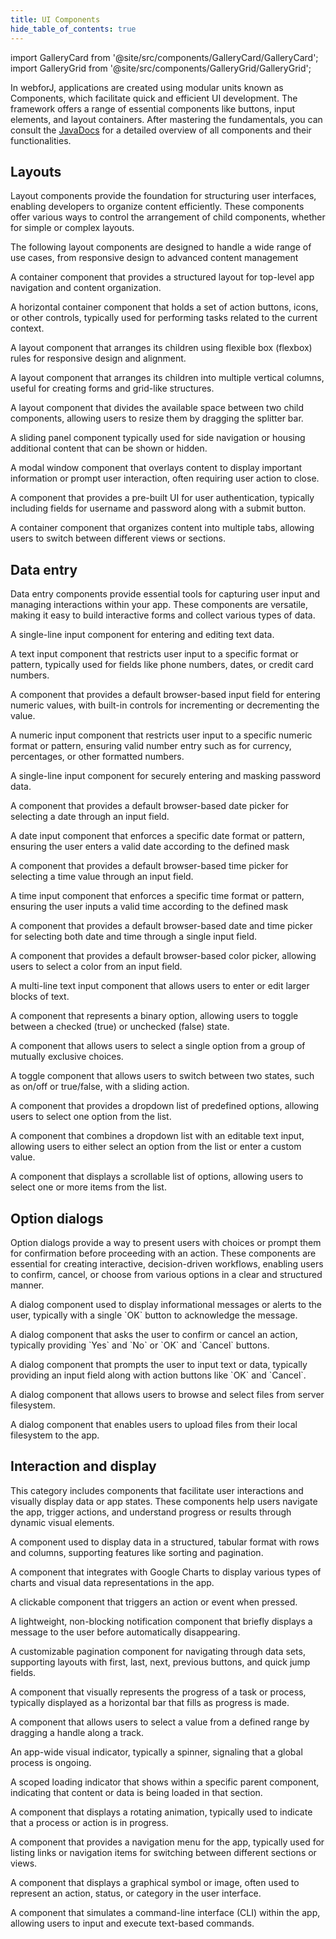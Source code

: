 ```yaml
---
title: UI Components
hide_table_of_contents: true
---
```


<Head>
  <style>{`
  .container {
    max-width: 65em !important;
  }
  `}</style>
</Head>

import GalleryCard from '@site/src/components/GalleryCard/GalleryCard';
import GalleryGrid from '@site/src/components/GalleryGrid/GalleryGrid';

<Head>
  <title>UI Components | User Interface Application Building Components</title>
</Head>

In webforJ, applications are created using modular units known as Components, which facilitate quick and efficient UI development. The framework offers a range of essential components like buttons, input elements, and layout containers. After mastering the fundamentals, you can consult the [JavaDocs](https://javadoc.io/doc/com.webforj) for a detailed overview of all components and their functionalities.

## Layouts

Layout components provide the foundation for structuring user interfaces, enabling developers to organize content efficiently. These components offer various ways to control the arrangement of child components, whether for simple or complex layouts.

The following layout components are designed to handle a wide range of use cases, from responsive design to advanced content management

<GalleryGrid>
  <GalleryCard header="AppLayout" href="app-layout" image="/img/components/AppLayout.png">
    <p>A container component that provides a structured layout for top-level app navigation and content organization.</p>
  </GalleryCard>

  <GalleryCard header="Toolbar" href="#" image="/img/components/Toolbar.png">
    <p>A horizontal container component that holds a set of action buttons, icons, or other controls, typically used for performing tasks related to the current context.</p>
  </GalleryCard>

  <GalleryCard header="FlexLayout" href="flex-layout" image="/img/components/FlexLayout.png">
    <p>A layout component that arranges its children using flexible box (flexbox) rules for responsive design and alignment.</p>
  </GalleryCard>

  <GalleryCard header="ColumnsLayout" href="columns-layout" image="/img/components/ColumnsLayout.png">
    <p>A layout component that arranges its children into multiple vertical columns, useful for creating forms and grid-like structures.</p>
  </GalleryCard>

  <GalleryCard header="Splitter" href="splitter" image="/img/components/Splitter.png" effect="slideLeftRightScale">
    <p>A layout component that divides the available space between two child components, allowing users to resize them by dragging the splitter bar.</p>
  </GalleryCard>

  <GalleryCard header="Drawer" href="drawer" image="/img/components/Drawer.png" effect="slideUp">
    <p>A sliding panel component typically used for side navigation or housing additional content that can be shown or hidden.</p>
  </GalleryCard>

  <GalleryCard header="Dialog" href="dialog" image="/img/components/Dialog.png">
    <p>A modal window component that overlays content to display important information or prompt user interaction, often requiring user action to close.</p>
  </GalleryCard>

  <GalleryCard header="Login" href="login" image="/img/components/Login.png">
    <p>A component that provides a pre-built UI for user authentication, typically including fields for username and password along with a submit button.</p>
  </GalleryCard>

  <GalleryCard header="TabbedPane" href="tabbedpane" image="/img/components/TabbedPane.png">
    <p>A container component that organizes content into multiple tabs, allowing users to switch between different views or sections.</p>
  </GalleryCard>
</GalleryGrid>

## Data entry

Data entry components provide essential tools for capturing user input and managing interactions within your app. These components are versatile, making it easy to build interactive forms and collect various types of data.

<GalleryGrid>
  <GalleryCard header="TextField" href="fields/textfield" image="/img/components/TextField.png">
    <p>A single-line input component for entering and editing text data.</p>
  </GalleryCard>

  <GalleryCard header="<span style='color: var(--ifm-color-primary)'>Masked</span>TextField" href="#" image="/img/components/MaskedTextField.png">
    <p>A text input component that restricts user input to a specific format or pattern, typically used for fields like phone numbers, dates, or credit card numbers.</p>
  </GalleryCard>

  <GalleryCard header="NumberField" href="fields/numberfield" image="/img/components/NumberField.png">
    <p>A component that provides a default browser-based input field for entering numeric values, with built-in controls for incrementing or decrementing the value.</p>
  </GalleryCard>

  <GalleryCard header="<span style='color: var(--ifm-color-primary)'>Masked</span>NumberField" href="#" image="/img/components/MaskedNumberField.png">
    <p>A numeric input component that restricts user input to a specific numeric format or pattern, ensuring valid number entry such as for currency, percentages, or other formatted numbers.</p>
  </GalleryCard>

  <GalleryCard header="PasswordField" href="fields/passwordfield" image="/img/components/PasswordField.png">
    <p>A single-line input component for securely entering and masking password data.</p>
  </GalleryCard>

  <GalleryCard header="DateField" href="fields/datefield" image="/img/components/DateField.png">
    <p>A component that provides a default browser-based date picker for selecting a date through an input field.</p>
  </GalleryCard>

  <GalleryCard header="<span style='color: var(--ifm-color-primary)'>Masked</span>DateField" href="#" image="/img/components/MaskedDateField.png">
    <p>A date input component that enforces a specific date format or pattern, ensuring the user enters a valid date according to the defined mask</p>
  </GalleryCard>

  <GalleryCard header="TimeField" href="fields/timefield" image="/img/components/TimeField.png">
    <p>A component that provides a default browser-based time picker for selecting a time value through an input field.</p>
  </GalleryCard>

  <GalleryCard header="<span style='color: var(--ifm-color-primary)'>Masked</span>TimeField" href="#" image="/img/components/MaskedTimeField.png">
    <p>A time input component that enforces a specific time format or pattern, ensuring the user inputs a valid time according to the defined mask</p>
  </GalleryCard>

  <GalleryCard header="DateTimeField" href="fields/datetimefield" image="/img/components/DateTimeField.png">
    <p>A component that provides a default browser-based date and time picker for selecting both date and time through a single input field.</p>
  </GalleryCard>

  <GalleryCard header="ColorField" href="fields/colorfield" image="/img/components/ColorField.png">
    <p>A component that provides a default browser-based color picker, allowing users to select a color from an input field.</p>
  </GalleryCard>

  <GalleryCard header="TextArea" href="#" image="/img/components/TextArea.png">
    <p>A multi-line text input component that allows users to enter or edit larger blocks of text.</p>
  </GalleryCard>

  <GalleryCard header="CheckBox" href="checkbox" image="/img/components/CheckBox.png">
    <p>A component that represents a binary option, allowing users to toggle between a checked (true) or unchecked (false) state.</p>
  </GalleryCard>

  <GalleryCard header="RadioButton" href="radiobutton" image="/img/components/RadioButton.png">
    <p>A component that allows users to select a single option from a group of mutually exclusive choices.</p>
  </GalleryCard>

  <GalleryCard header="Switch" href="radiobutton#switches" image="/img/components/Switch.png">
    <p>A toggle component that allows users to switch between two states, such as on/off or true/false, with a sliding action.</p>
  </GalleryCard>

  <GalleryCard header="ChoiceBox" href="lists/choicebox" image="/img/components/ChoiceBox.png">
    <p>A component that provides a dropdown list of predefined options, allowing users to select one option from the list.</p>
  </GalleryCard>

  <GalleryCard header="ComboBox" href="lists/combobox" image="/img/components/ComboBox.png">
    <p>A component that combines a dropdown list with an editable text input, allowing users to either select an option from the list or enter a custom value.</p>
  </GalleryCard>

  <GalleryCard header="ListBox" href="lists/listbox" image="/img/components/ListBox.png">
    <p>A component that displays a scrollable list of options, allowing users to select one or more items from the list.</p>
  </GalleryCard>
</GalleryGrid>

## Option dialogs

Option dialogs provide a way to present users with choices or prompt them for confirmation before proceeding with an action. These components are essential for creating interactive, decision-driven workflows, enabling users to confirm, cancel, or choose from various options in a clear and structured manner.

<GalleryGrid>
  <GalleryCard header="MessageDialog" href="option-dialogs/message" image="/img/components/MessageDialog.png">
    <p>A dialog component used to display informational messages or alerts to the user, typically with a single `OK` button to acknowledge the message.</p>
  </GalleryCard>

  <GalleryCard header="ConfirmDialog" href="option-dialogs/confirm" image="/img/components/ConfirmDialog.png">
    <p>A dialog component that asks the user to confirm or cancel an action, typically providing `Yes` and `No` or `OK` and `Cancel` buttons.</p>
  </GalleryCard>
  
  <GalleryCard header="InputDialog" href="option-dialogs/input" image="/img/components/InputDialog.png">
    <p>A dialog component that prompts the user to input text or data, typically providing an input field along with action buttons like `OK` and `Cancel`.</p>
  </GalleryCard>

  <GalleryCard header="FileChooserDialog" href="option-dialogs/file-chooser" image="/img/components/FileChooserDialog.png">
    <p>A dialog component that allows users to browse and select files from server filesystem.</p>
  </GalleryCard>

  <GalleryCard header="FileUploadDialog" href="option-dialogs/file-upload" image="/img/components/FileUploadDialog.png">
    <p>A dialog component that enables users to upload files from their local filesystem to the app.</p>
  </GalleryCard>
</GalleryGrid>

## Interaction and display

This category includes components that facilitate user interactions and visually display data or app states. These components help users navigate the app, trigger actions, and understand progress or results through dynamic visual elements.

<GalleryGrid>
  <GalleryCard header="Table" href="table" image="/img/components/Table.png">
    <p> A component used to display data in a structured, tabular format with rows and columns, supporting features like sorting and pagination.</p>
  </GalleryCard>

  <GalleryCard header="GoogleCharts" href="google-charts" image="/img/components/GoogleCharts.png">
    <p>A component that integrates with Google Charts to display various types of charts and visual data representations in the app.</p>
  </GalleryCard>

  <GalleryCard header="Button" href="button" image="/img/components/Button.png">
    <p>A clickable component that triggers an action or event when pressed.</p>
  </GalleryCard>

  <GalleryCard header="Toast" href="#" image="/img/components/Toast.png"  effect="slideUp">
    <p>A lightweight, non-blocking notification component that briefly displays a message to the user before automatically disappearing.</p>
  </GalleryCard>
  
  <GalleryCard header="Navigator" href="navigator" image="/img/components/Navigator.png">
    <p>A customizable pagination component for navigating through data sets, supporting layouts with first, last, next, previous buttons, and quick jump fields.</p>
  </GalleryCard>

  <GalleryCard header="ProgressBar" href="progressbar" image="/img/components/ProgressBar.png">
    <p>A component that visually represents the progress of a task or process, typically displayed as a horizontal bar that fills as progress is made.</p>
  </GalleryCard>

  <GalleryCard header="Slider" href="slider" image="/img/components/Slider.png">
    <p>A component that allows users to select a value from a defined range by dragging a handle along a track.</p>
  </GalleryCard>

  <GalleryCard header="BusyIndicator" href="#" image="/img/components/BusyIndicator.png">
    <p> An app-wide visual indicator, typically a spinner, signaling that a global process is ongoing.</p>
  </GalleryCard>

  <GalleryCard header="Loading" href="#" image="/img/components/Loading.png">
    <p>A scoped loading indicator that shows within a specific parent component, indicating that content or data is being loaded in that section.</p>
  </GalleryCard>

  <GalleryCard header="Spinner" href="#" image="/img/components/Spinner.png">
    <p>A component that displays a rotating animation, typically used to indicate that a process or action is in progress.</p>
  </GalleryCard>

  <GalleryCard header="AppNav" href="#" image="/img/components/AppNav.png" effect="slideFromLeft">
    <p>A component that provides a navigation menu for the app, typically used for listing links or navigation items for switching between different sections or views.</p>
  </GalleryCard>

  <GalleryCard header="Icon" href="#" image="/img/components/Icons.png">
    <p>A component that displays a graphical symbol or image, often used to represent an action, status, or category in the user interface.</p>
  </GalleryCard>

  <GalleryCard header="Terminal" href="#" image="/img/components/Terminal.png">
    <p>A component that simulates a command-line interface (CLI) within the app, allowing users to input and execute text-based commands.</p>
  </GalleryCard>
</GalleryGrid>
